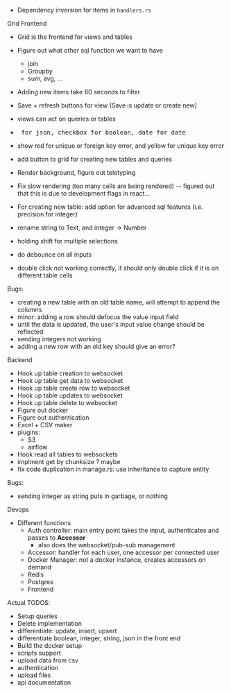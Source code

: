 
* Dependency inversion for items in `handlers.rs`

Grid Frontend
- Grid is the frontend for views and tables

- Figure out what other sql function we want to have
  - join
  - Groupby
  - sum, avg, ...
- Adding new items take 60 seconds to filter
- Save + refresh buttons for view (Save is update or create new)
- views can act on queries or tables
- <pre> for json, checkbox for boolean, date for date
- show red for unique or foreign key error, and yellow for unique key error
- add button to grid for creating new tables and queries
- Render background, figure out teletyping
- Fix slow rendering (too many cells are being rendered) -- figured out that this is due to development flags in react...
- For creating new table: add option for advanced sql features (i.e. precision for integer)
- rename string to Text, and integer -> Number
- holding shift for multiple selections
- do debounce on all inputs
- double click not working correctly, it should only double click if it is on different table cells

Bugs:
- creating a new table with an old table name, will attempt to append the columns
- minor: adding a row should defocus the value input field
- until the data is updated, the user's input value change should be reflected
- sending integers not working
- adding a new row with an old key should give an error?

Backend
- Hook up table creation to websocket
- Hook up table get data to websocket
- Hook up table create row to websocket
- Hook up table updates to websocket
- Hook up table delete to websocket
- Figure out docker
- Figure out authentication
- Excel + CSV maker
- plugins:
  - S3
  - airflow
 - Hook read all tables to websockets
 - implment get by chunksize ? maybe
 - fix code duplication in manage.rs: use inheritance to capture entity

Bugs:
- sending integer as string puts in garbage, or nothing

 Devops
 - Different functions
    - Auth controller: main entry point takes the input, authenticates and passes to **Accessor**
        - also does the websocket/pub-sub management
    - Accessor: handler for each user, one accessor per connected user
    - Docker Manager: not a docker instance, creates accessors on demand
    - Redis
    - Postgres
    - Frontend


Actual TODOS:
- Setup queries
- Delete implementation
- differentiate: update, insert, upsert
- differentiate boolean, integer, string, json in the front end
- Build the docker setup
- scripts support
- upload data from csv
- authentication
- upload files
- api documentation
